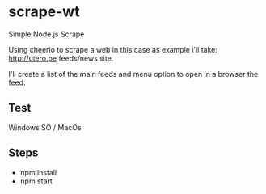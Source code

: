 # scrape-wt
Simple Node.js Scrape 

Using cheerio to scrape a web in this case as example i'll take: http://utero.pe feeds/news site.

I'll create a list of the main feeds and menu option to open in a browser the feed.


## Test
Windows SO / MacOs

## Steps
 - npm install
 - npm start

